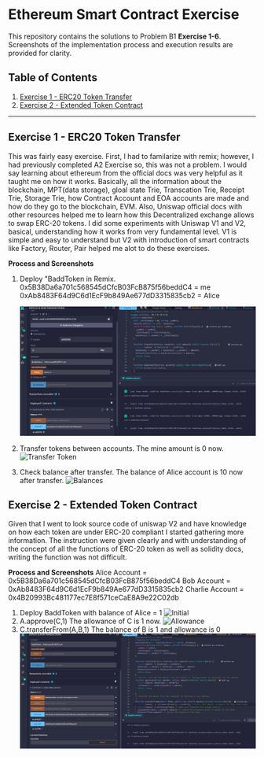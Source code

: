 # Ethereum Smart Contract Exercise
This repository contains the solutions to Problem B1 **Exercise 1-6**.
Screenshots of the implementation process and execution results are provided for clarity.

## Table of Contents
1. [Exercise 1 - ERC20 Token Transfer](#exercise-1-erc20-token-transfer)
2. [Exercise 2 - Extended Token Contract](#exercise-2-extended-token-contract)

---

## Exercise 1 - ERC20 Token Transfer
This was fairly easy exercise. First, I had to familarize with remix; however, I had previously completed A2 Exercise so, this was not a problem.
I would say learning about ethereum from the official docs was very helpful as it taught me on how it works. Basically, all the information about the
blockchain, MPT(data storage), gloal state Trie, Transcation Trie, Receipt Trie, Storage Trie, how Contract Account and EOA accounts are made and how do they go to the blockchain, EVM.
Also, Uniswap official docs with other resources helped me to learn how this Decentralized exchange allows to swap ERC-20 tokens.
I did some experiments with Uniswap V1 and V2, basical, understanding how it works from very fundamental level.
V1 is simple and easy to understand but V2 with introduction of smart contracts like Factory, Router, Pair helped me alot to do these exercises.

**Process and Screenshots**

1. Deploy "BaddToken in Remix.
    0x5B38Da6a701c568545dCfcB03FcB875f56beddC4 = me
    0xAb8483F64d9C6d1EcF9b849Ae677dD3315835cb2 = Alice

   ![Deploy Token](screenshots/e1p1.png?raw=true)
2. Transfer tokens between accounts.
    The mine amount is 0 now.
   ![Transfer Token](screenshots/e1p2.png?raw=true)
3. Check balance after transfer.
    The balance of Alice account is 10 now after transfer.
  ![Balances](screenshots/e1p3.png?raw=true)



## Exercise 2 - Extended Token Contract

Given that I went to look source code of uniswap V2 and have knowledge on how each token  are under ERC-20 compliant I started gathering more information.
The instruction were given clearly and with understanding of the concept of all the functions of ERC-20 token as well as solidity docs, writing the function was
not difficult.

**Process and Screenshots**
Alice Account = 0x5B38Da6a701c568545dCfcB03FcB875f56beddC4
Bob Account = 0xAb8483F64d9C6d1EcF9b849Ae677dD3315835cb2
Charlie Account = 0x4B20993Bc481177ec7E8f571ceCaE8A9e22C02db

1. Deploy BaddToken with balance of Alice = 1
    ![Initial](screenshots/e2p1.png?raw=true)
2. A.approve(C,1)
    The allowance of C is 1 now.
    ![Allowance](screenshots/e2p2.png?raw=true)
3. C.transferFrom(A,B,1)
    The balance of B is 1 and allowance is 0
    ![TransferFrom](screenshots/e2p3.png?raw=true)









